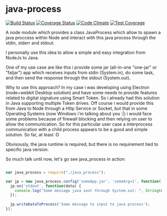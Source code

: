 # java-process

[![Build Status](https://travis-ci.org/abner/java-process.svg?branch=master)](https://travis-ci.org/abner/java-process) 
[![Coverage Status](https://coveralls.io/repos/github/abner/java-process/badge.svg?branch=master)](https://coveralls.io/github/abner/java-process?branch=master) 
[![Code Climate](https://codeclimate.com/github/abner/java-process/badges/gpa.svg)](https://codeclimate.com/github/abner/java-process) 
[![Test Coverage](https://codeclimate.com/github/abner/java-process/badges/coverage.svg)](https://codeclimate.com/github/abner/java-process/coverage)

A node module which provides a class JavaProcess which allow to spawn a java proccess within Node and interact with this java process
through the stdin, stderr and stdout.

I personally use this idea to allow a simple and easy integration from NodeJs to Java. 

One of my use case are like this i provide some jar (all-in-one "one-jar" or "fatjar") app which receives inputs from stdin (System.in), 
do some task, and then send the response through the stdout (System.out).

Why to use this approach? In my case i was developing using Electron (node+webkit Desktop solution) and have some needs to provide features related to digital signature
using Smart Token. So i already had this solution in Java supporting multiple Token drives. Off course i would provide this from Java to Node
through a Http Service or Socket, but that in some Operating Systems (now Windows i'm talking about you :|) i would face some
problems because of firewall blocking and then relying on user to allow the communication. So for this particular user case a interprocess
communication with a child process appears to be a good and simple solution. So far, at least :D


Obvisously, the java runtime is required, but there is no requirement tied to specific java version. 

So much talk until now, let's go see java_process in action:


``` js

var java_process = require("./java_process");

var jp = new java_process.config('someApp.jar', 'someArg=1', function() {
  jp.on('stdout', function(data) {
    console.log("Some message java sent through System.out: ", String(data));
  });
  
  jp.writeDataToProcess('Some message to input to java process');
});
```


